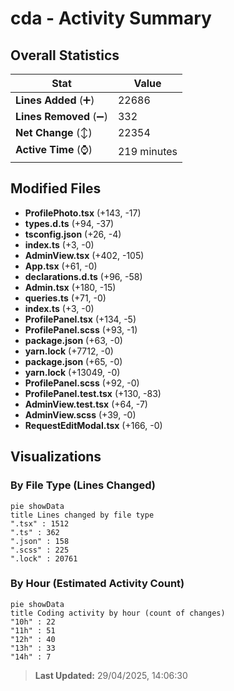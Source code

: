 # cda - Activity Summary 

## Overall Statistics

| Stat                   | Value                                                             |
| ---------------------- | ----------------------------------------------------------------- |
| **Lines Added** (➕)   | 22686                                          |
| **Lines Removed** (➖) | 332                                        |
| **Net Change** (↕)    | 22354                |
| **Active Time** (⌚)   | 219 minutes |


## Modified Files
- **ProfilePhoto.tsx** (+143, -17)
- **types.d.ts** (+94, -37)
- **tsconfig.json** (+26, -4)
- **index.ts** (+3, -0)
- **AdminView.tsx** (+402, -105)
- **App.tsx** (+61, -0)
- **declarations.d.ts** (+96, -58)
- **Admin.tsx** (+180, -15)
- **queries.ts** (+71, -0)
- **index.ts** (+3, -0)
- **ProfilePanel.tsx** (+134, -5)
- **ProfilePanel.scss** (+93, -1)
- **package.json** (+63, -0)
- **yarn.lock** (+7712, -0)
- **package.json** (+65, -0)
- **yarn.lock** (+13049, -0)
- **ProfilePanel.scss** (+92, -0)
- **ProfilePanel.test.tsx** (+130, -83)
- **AdminView.test.tsx** (+64, -7)
- **AdminView.scss** (+39, -0)
- **RequestEditModal.tsx** (+166, -0)

## Visualizations

### By File Type (Lines Changed)

```mermaid
pie showData
title Lines changed by file type
".tsx" : 1512
".ts" : 362
".json" : 158
".scss" : 225
".lock" : 20761
```

### By Hour (Estimated Activity Count)

```mermaid
pie showData
title Coding activity by hour (count of changes)
"10h" : 22
"11h" : 51
"12h" : 40
"13h" : 33
"14h" : 7
```


> **Last Updated:** 29/04/2025, 14:06:30